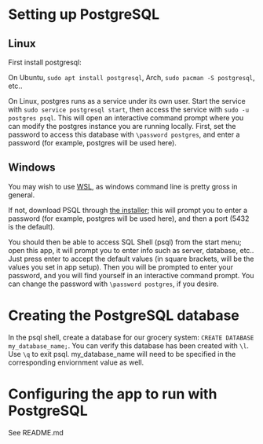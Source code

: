 # Setting up PostgreSQL

## Linux

First install postgresql:

On Ubuntu, ```sudo apt install postgresql```, Arch, ```sudo pacman -S postgresql```, etc..

On Linux, postgres runs as a service under its own user. Start the service with ```sudo service postgresql start```, then access the service with ```sudo -u postgres psql```. This will open an interactive command prompt where you can modify the postgres instance you are running locally. First, set the password to access this database with ```\password postgres```, and enter a password (for example, postgres will be used here).

## Windows

You may wish to use [WSL](https://docs.microsoft.com/en-us/windows/wsl/install), as windows command line is pretty gross in general.

If not, download PSQL through [the installer](https://www.enterprisedb.com/downloads/postgres-postgresql-downloads); this will prompt you to enter a password (for example, postgres will be used here), and then a port (5432 is the default).

You should then be able to access SQL Shell (psql) from the start menu; open this app, it will prompt you to enter info such as server, database, etc.. Just press enter to accept the default values (in square brackets, will be the values you set in app setup). Then you will be prompted to enter your password, and you will find yourself in an interactive command prompt. You can change the password with ```\password postgres```, if you desire.

# Creating the PostgreSQL database

In the psql shell, create a database for our grocery system: ```CREATE DATABASE my_database_name;```. You can verify this database has been created with ```\l```. Use ```\q``` to exit psql. my_database_name will need to be specified in the corresponding enviornment value as well.

# Configuring the app to run with PostgreSQL

See README.md